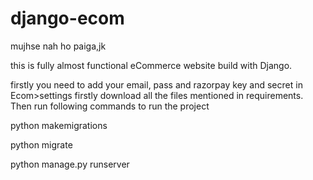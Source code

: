 # django-ecom
 
mujhse nah ho paiga,jk 

this is fully almost functional eCommerce website build with Django. 

firstly you need to add your email, pass and razorpay key and secret in Ecom>settings 
firstly download all the files mentioned in requirements.
Then run following commands to run the project

python makemigrations

python migrate

python manage.py runserver 